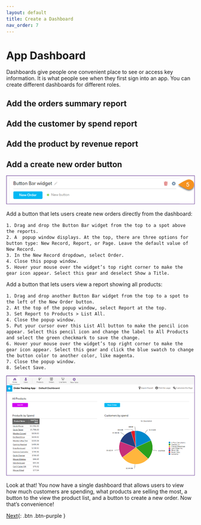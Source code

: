 ```yaml
---
layout: default
title: Create a Dashboard
nav_order: 7
---
```


# App Dashboard

Dashboards give people one convenient place to see or access key information. It is what people see when they first sign into an app. You can create different dashboards for different roles. 

## Add the orders summary report

## Add the customer by spend report

## Add the product by revenue report

## Add a create new order button

![](assets/images/dashboardBtn.png)

Add a button that lets users create new orders directly from the dashboard:

    1. Drag and drop the Button Bar widget from the top to a spot above the reports.
    2. A  popup window displays. At the top, there are three options for button type: New Record, Report, or Page. Leave the default value of New Record. 
    3. In the New Record dropdown, select Order. 
    4. Close this popup window.  
    5. Hover your mouse over the widget’s top right corner to make the gear icon appear. Select this gear and deselect Show a Title.

Add a button that lets users view a report showing all products:

    1. Drag and drop another Button Bar widget from the top to a spot to the left of the New Order button. 
    2. At the top of the popup window, select Report at the top.
    3. Set Report to Products > List All. 
    4. Close the popup window.
    5. Put your cursor over this List All button to make the pencil icon appear. Select this pencil icon and change the label to All Products and select the green checkmark to save the change.
    6. Hover your mouse over the widget’s top right corner to make the gear icon appear. Select this gear and click the blue swatch to change the button color to another color, like magenta. 
    7. Close the popup window. 
    8. Select Save.

![](assets/images/finalDashboard.png)

Look at that! You now have a single dashboard that allows users to view how much customers are spending, what products are selling the most, a button to the view the product list, and a button to create a new order. Now that’s convenience!


[Next](conclusion.html){: .btn .btn-purple }